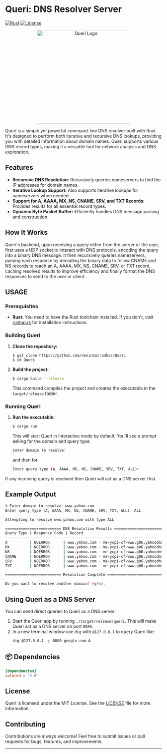 # Queri: DNS Resolver Server

[![Rust](https://img.shields.io/badge/rust-1.63+-orange?style=flat-square&logo=rust)](https://www.rust-lang.org/) [![License](https://img.shields.io/badge/License-MIT-blue.svg?style=flat-square)](https://opensource.org/licenses/MIT)

<p align="center">
  <img src="https://github.com/user-attachments/assets/a392f1df-1474-4556-b0d5-623427b663e5" alt="Queri Logo" width="300"/>
</p>

Queri is a simple yet powerful command-line DNS resolver built with Rust. It's designed to perform both iterative and recursive DNS lookups, providing you with detailed information about domain names. Queri supports various DNS record types, making it a versatile tool for network analysis and DNS exploration.

## Features

*   **Recursive DNS Resolution:** Recursively queries nameservers to find the IP addresses for domain names.
*   **Iterative Lookup Support:** Also supports iterative lookups for nameservers when needed.
*   **Support for A, AAAA, MX, NS, CNAME, SRV, and TXT Records:** Provides results for all essential record types.
*   **Dynamic Byte Packet Buffer:** Efficiently handles DNS message parsing and construction.

## How It Works

Queri's backend, upon receiving a query either from the server or the user, first uses a UDP socket to interact with DNS protocols, encoding the query into a binary DNS message. It then recursively queries nameservers, parsing each response by decoding the binary data to follow CNAME and NS records to reach an A, AAAA, MX, NS, CNAME, SRV, or TXT record, caching resolved results to improve efficiency and finally format the DNS responses to send to the user or client.


## USAGE

### Prerequisites

*   **Rust:** You need to have the Rust toolchain installed. If you don't, visit [rustup.rs](https://rustup.rs/) for installation instructions.

### Building Queri

1.  **Clone the repository:**

    ```bash
    $ git clone https://github.com/JeninSutradhar/Queri
    $ cd Queri
    ```
2.  **Build the project:**

    ```bash
    $ cargo build --release
    ```
    This command compiles the project and creates the executable in the `target/release` folder.

### Running Queri

1.  **Run the executable:**

    ```bash
	$ cargo run
	```

    This will start Queri in interactive mode by default. You'll see a prompt asking for the domain and query type.
    ```bash
    Enter domain to resolve:
    ```
    and then for
    ```bash
    Enter query type (A, AAAA, MX, NS, CNAME, SRV, TXT, ALL):
    ```
   If any incoming query is received then Queri will act as a DNS server first.

## Example Output
```bash
$ Enter domain to resolve: www.yahoo.com
Enter query type (A, AAAA, MX, NS, CNAME, SRV, TXT, ALL): ALL

Attempting to resolve www.yahoo.com with type ALL

========================= DNS Resolution Results =========================
Query Type | Response Code | Record                                   | TTL  
--------------------------------------------------------------------
A          | NOERROR      | www.yahoo.com - me-ycpi-cf-www.g06.yahoodns.net | 60   
MX         | NOERROR      | www.yahoo.com - me-ycpi-cf-www.g06.yahoodns.net | 60   
NS         | NOERROR      | www.yahoo.com - me-ycpi-cf-www.g06.yahoodns.net | 60   
CNAME      | NOERROR      | www.yahoo.com - me-ycpi-cf-www.g06.yahoodns.net | 60   
SRV        | NOERROR      | www.yahoo.com - me-ycpi-cf-www.g06.yahoodns.net | 60   
TXT        | NOERROR      | www.yahoo.com - me-ycpi-cf-www.g06.yahoodns.net | 60   

========================= Resolution Complete =========================

Do you want to resolve another domain? (y/n): 
```

##  Using Queri as a DNS Server

You can send direct queries to Queri as a DNS server:

1. Start the Queri app by running `./target/release/queri`. This will make Queri act as a DNS server on port `8080`.
2. In a new terminal window use `dig` with `@127.0.0.1` to query Queri like:
    ```bash
    dig @127.0.0.1 -p 8080 google.com A
    ```

## 📦 Dependencies
```toml
[dependencies]
colored = "2.0"
```

## License

Queri is licensed under the MIT License. See the [LICENSE](LICENSE) file for more information.

## Contributing

Contributions are always welcome! Feel free to submit issues or pull requests for bugs, features, and improvements.

---
